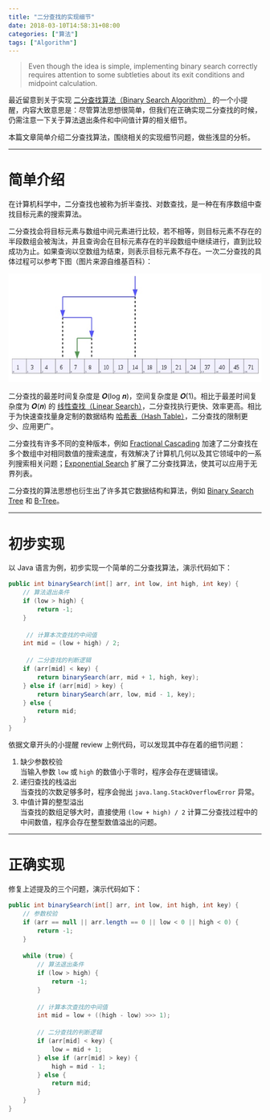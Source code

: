 ```yaml
---
title: "二分查找的实现细节"
date: 2018-03-10T14:58:31+08:00
categories: ["算法"]
tags: ["Algorithm"]
---
```


<blockquote class="blockquote-center">Even though the idea is simple, implementing binary search correctly requires attention to some subtleties about its exit conditions and midpoint calculation.</blockquote>

最近留意到关于实现 [二分查找算法（Binary Search Algorithm）](https://en.wikipedia.org/wiki/Binary_search_algorithm) 的一个小提醒，内容大致意思是：尽管算法思想很简单，但我们在正确实现二分查找的时候，仍需注意一下关于算法退出条件和中间值计算的相关细节。

本篇文章简单介绍二分查找算法，围绕相关的实现细节问题，做些浅显的分析。<!-- more -->

---

# 简单介绍

在计算机科学中，二分查找也被称为折半查找、对数查找，是一种在有序数组中查找目标元素的搜索算法。

二分查找会将目标元素与数组中间元素进行比较，若不相等，则目标元素不存在的半段数组会被淘汰，并且查询会在目标元素存在的半段数组中继续进行，直到比较成功为止。如果查询以空数组为结束，则表示目标元素不存在。一次二分查找的具体过程可以参考下图（图片来源自维基百科）：

![iamge](/images/二分查找的实现细节/1.png)

二分查找的最差时间复杂度是 𝑶(log 𝒏)，空间复杂度是 𝑶(1)。相比于最差时间复杂度为 𝑶(𝒏) 的 [线性查找（Linear Search）](https://en.wikipedia.org/wiki/Linear_search)，二分查找执行更快、效率更高。相比于为快速查找量身定制的数据结构 [哈希表（Hash Table）](https://en.wikipedia.org/wiki/Hash_table)，二分查找的限制更少、应用更广。

二分查找有许多不同的变种版本，例如 [Fractional Cascading](https://en.wikipedia.org/wiki/Fractional_cascading) 加速了二分查找在多个数组中对相同数值的搜索速度，有效解决了计算机几何以及其它领域中的一系列搜索相关问题；[Exponential Search](https://en.wikipedia.org/wiki/Exponential_search) 扩展了二分查找算法，使其可以应用于无界列表。

二分查找的算法思想也衍生出了许多其它数据结构和算法，例如 [Binary Search Tree](https://en.wikipedia.org/wiki/Binary_search_tree) 和 [B-Tree](https://en.wikipedia.org/wiki/B-tree)。

---

# 初步实现

以 Java 语言为例，初步实现一个简单的二分查找算法，演示代码如下：

```java
public int binarySearch(int[] arr, int low, int high, int key) {
    // 算法退出条件
    if (low > high) {
        return -1;
    }

     // 计算本次查找的中间值
    int mid = (low + high) / 2;

     // 二分查找的判断逻辑
    if (arr[mid] < key) {
        return binarySearch(arr, mid + 1, high, key);
    } else if (arr[mid] > key) {
        return binarySearch(arr, low, mid - 1, key);
    } else {
        return mid;
    }
}
```

依据文章开头的小提醒 review 上例代码，可以发现其中存在着的细节问题：

1. 缺少参数校验<br>当输入参数 `low` 或 `high` 的数值小于零时，程序会存在逻辑错误。
2. 递归查找的栈溢出<br>当查找的次数足够多时，程序会抛出 `java.lang.StackOverflowError` 异常。
3. 中值计算的整型溢出<br>当查找的数组足够大时，直接使用 `(low + high) / 2` 计算二分查找过程中的中间数值，程序会存在整型数值溢出的问题。

---

# 正确实现

修复上述提及的三个问题，演示代码如下：

```java
public int binarySearch(int[] arr, int low, int high, int key) {
    // 参数校验
    if (arr == null || arr.length == 0 || low < 0 || high < 0) {
        return -1;
    }

    while (true) {
        // 算法退出条件
        if (low > high) {
            return -1;
        }

        // 计算本次查找的中间值
        int mid = low + ((high - low) >>> 1);

        // 二分查找的判断逻辑
        if (arr[mid] < key) {
            low = mid + 1;
        } else if (arr[mid] > key) {
            high = mid - 1;
        } else {
            return mid;
        }
    }
}
```

